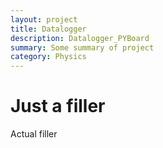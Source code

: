 ```yaml
---
layout: project
title: Datalogger
description: Datalogger_PYBoard
summary: Some summary of project
category: Physics
---
```


# Just a filler

Actual filler
